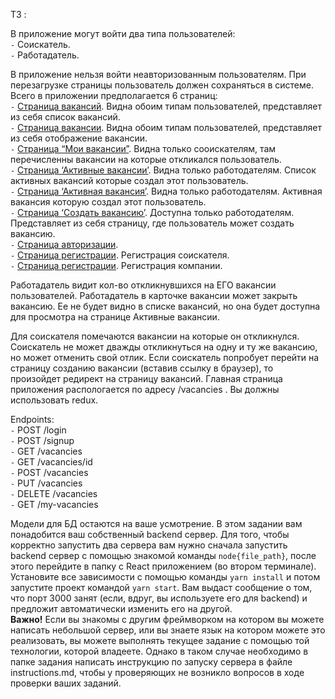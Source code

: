 ТЗ : 

В приложение могут войти два типа пользователей:\
`-` Соискатель. \
`-` Работадатель. 

В приложение нельзя войти неавторизованным пользователям. При перезагрузке страницы пользователь должен сохраняться в системе. 
Всего в приложении предполагается 6 страниц: \
`-` [Страница вакансий](../../../misc/images/Exercise_1_vacancies.png). Видна обоим типам пользователей, представляет из себя список вакансий. \
`-` [Страница вакансии](../../../misc/images/Exercise_1_my_vacancies_vacancyId.png). Видна обоим типам пользователей, представляет из себя отображение вакансии. \
`-` [Страница “Мои вакансии”](../../../misc/images/Exercise_1_my_vacancies.png). Видна только сооискателям, там перечисленны вакансии на которые откликался пользователь. \
`-` [Страница ‘Активные вакансии’](../../../misc/images/Exercise_1_active_vacancies.png). Видна только работодателям. Список активных вакансий которые создал этот пользователь. \
`-` [Страница ‘Активная вакансия’](../../../misc/images/Exercise_1_active_vacancies_vacancyId.png). Видна только работодателям. Активная вакансия которую создал этот пользователь. \
`-` [Страница ‘Создать вакансию’](../../../misc/images/Exercise_1_create_vacancy.png). Доступна только работодателям. Представляет из себя страницу, где пользователь может создать вакансию. \
`-` [Страница авторизации](../../../misc/images/Exercise_1_logn.png). \
`-` [Страница регистрации](../../../misc/images/Exercise_1_registration.png). Регистрация соискателя. \
`-` [Страница регистрации](../../../misc/images/Exercise_1_registration_company.png). Регистрация компании.


Работадатель видит кол-во откликнувшихся на ЕГО вакансии пользователей. 
Работадатель в карточке вакансии может закрыть вакансию. Ее не будет видно в списке вакансий, но она будет доступна для просмотра на странице Активные вакансии.

Для соискателя помечаются вакансии на которые он откликнулся.
Соискатель не может дважды откликнуться на одну и ту же вакансию, но может отменить свой отлик. 
Если соискатель попробует перейти на страницу созданию вакансии (вставив ссылку в браузер), то произойдет редирект на страницу вакансий.
Главная страница приложения распологается по адресу /vacancies  .
Вы должны использовать redux.

Endpoints: \
`-` POST /login \
`-` POST /signup \
`-` GET /vacancies \
`-` GET /vacancies/id \
`-` POST /vacancies \
`-` PUT /vacancies \
`-` DELETE /vacancies \
`-` GET /my-vacancies 


Модели для БД остаются на ваше усмотрение.
В этом задании вам понадобится ваш собственный backend сервер. Для того, чтобы корректно запустить два сервера вам нужно сначала запустить backend сервер с помощью знакомой команды `node{file_path}`, после этого перейдите в папку с React приложением (во втором терминале). Установите все зависимости с помощью команды `yarn install` и потом запустите проект командой `yarn start`. Вам выдаст сообщение о том, что порт 3000 занят (если, вдруг, вы используете его для backend) и предложит автоматически изменить его на другой. \
**Важно!**
Если вы знакомы с другим фреймворком на котором вы можете написать небольшой сервер, или вы знаете язык на котором можете это реализовать, вы можете выполнять текущее задание с помощью той технологии, которой владеете. Однако в таком случае необходимо в папке задания написать инструкцию по запуску сервера в файле instructions.md, чтобы у проверяющих не возникло вопросов в ходе проверки ваших заданий.  
